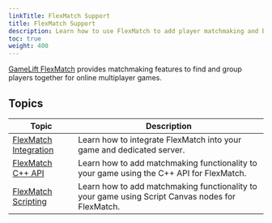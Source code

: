 ```yaml
---
linkTitle: FlexMatch Support
title: FlexMatch Support
description: Learn how to use FlexMatch to add player matchmaking and backfill in your game using the AWS GameLift Gem in Open 3D Engine (O3DE).
toc: true
weight: 400
---
```


[GameLift FlexMatch](https://docs.aws.amazon.com/gamelift/latest/flexmatchguide/match-intro.html) provides matchmaking features to find and group players together for online multiplayer games.

## Topics

| Topic | Description |
| - | - |
| [FlexMatch Integration](integration/) | Learn how to integrate FlexMatch into your game and dedicated server. |
| [FlexMatch C++ API](cpp-api/) | Learn how to add matchmaking functionality to your game using the C++ API for FlexMatch. |
| [FlexMatch Scripting](scripting/) | Learn how to add matchmaking functionality to your game using Script Canvas nodes for FlexMatch. |

